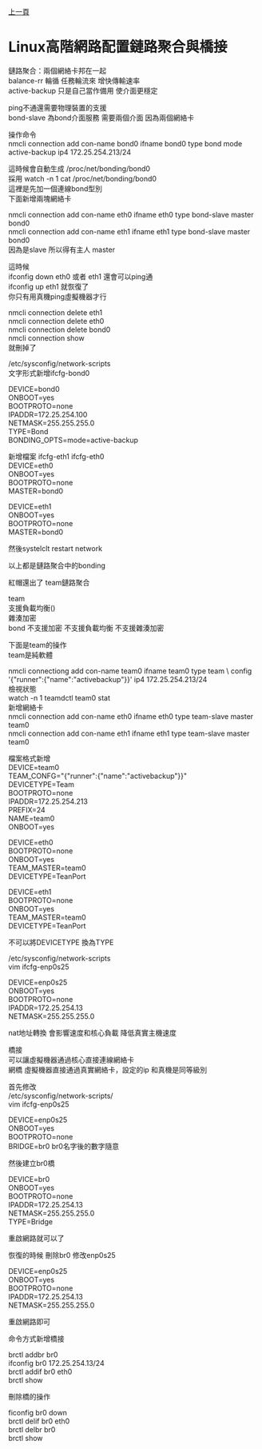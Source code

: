 [上一頁](https://jian-hong-wu.github.io/blog/)

# Linux高階網路配置鏈路聚合與橋接

鏈路聚合：兩個網絡卡邦在一起  
balance-rr 輪循  任務輪流來  增快傳輸速率  
active-backup  只是自己當作備用  使介面更穩定  

ping不通還需要物理裝置的支援  
bond-slave  為bond介面服務 需要兩個介面 因為兩個網絡卡  

操作命令  
nmcli connection add con-name bond0 ifname bond0 type bond mode active-backup ip4 172.25.254.213/24  
 
這時候會自動生成  /proc/net/bonding/bond0  
採用  watch -n 1 cat /proc/net/bonding/bond0  
這裡是先加一個連線bond型別  
下面新增兩塊網絡卡  

nmcli connection add con-name eth0 ifname eth0 type bond-slave master bond0  
nmcli connection add con-name eth1 ifname eth1 type bond-slave master bond0  
因為是slave 所以得有主人 master 

這時候  
ifconfig down  eth0  或者 eth1   還會可以ping通  
ifconfig up eth1 就恢復了  
你只有用真機ping虛擬機器才行  


nmcli connection delete eth1  
nmcli connection delete eth0  
nmcli connection delete bond0  
nmcli connection show  
就刪掉了  

/etc/sysconfig/network-scripts  
文字形式新增ifcfg-bond0  

DEVICE=bond0  
ONBOOT=yes  
BOOTPROTO=none  
IPADDR=172.25.254.100  
NETMASK=255.255.255.0  
TYPE=Bond  
BONDING_OPTS=mode=active-backup  

新增檔案  ifcfg-eth1  ifcfg-eth0  
DEVICE=eth0  
ONBOOT=yes  
BOOTPROTO=none  
MASTER=bond0  


DEVICE=eth1  
ONBOOT=yes  
BOOTPROTO=none  
MASTER=bond0  


然後systelclt restart network  

以上都是鏈路聚合中的bonding  

紅帽還出了 team鏈路聚合  

team  
支援負載均衡()  
 雜湊加密  
bond 不支援加密  不支援負載均衡  不支援雜湊加密  

下面是team的操作  
team是純軟體  
 
nmcli connectiong add con-name team0 ifname team0 type team \ config '{"runner":{"name":"activebackup"}}'  ip4 172.25.254.213/24  
檢視狀態  
watch -n 1 teamdctl team0  stat  
新增網絡卡  
nmcli connection add con-name eth0 ifname eth0 type team-slave master team0  
nmcli connection add con-name eth1 ifname eth1 type team-slave master team0  


檔案格式新增  
DEVICE=team0  
TEAM_CONFG="{\"runner\":{\"name\":\"activebackup\"}}"  
DEVICETYPE=Team  
BOOTPROTO=none  
IPADDR=172.25.254.213  
PREFIX=24  
NAME=team0  
ONBOOT=yes  

DEVICE=eth0  
BOOTPROTO=none  
ONBOOT=yes  
TEAM_MASTER=team0  
DEVICETYPE=TeanPort  


DEVICE=eth1  
BOOTPROTO=none  
ONBOOT=yes  
TEAM_MASTER=team0  
DEVICETYPE=TeanPort  

不可以將DEVICETYPE  換為TYPE  


 
/etc/sysconfig/network-scripts  
vim  ifcfg-enp0s25  

DEVICE=enp0s25  
ONBOOT=yes  
BOOTPROTO=none  
IPADDR=172.25.254.13  
NETMASK=255.255.255.0  

nat地址轉換 會影響速度和核心負載  降低真實主機速度  

橋接  
可以讓虛擬機器通過核心直接連線網絡卡  
網橋  虛擬機器直接通過真實網絡卡，設定的ip 和真機是同等級別  

首先修改  
/etc/sysconfig/network-scripts/  
vim ifcfg-enp0s25  

DEVICE=enp0s25  
ONBOOT=yes  
BOOTPROTO=none  
BRIDGE=br0   br0名字後的數字隨意  


然後建立br0橋  

DEVICE=br0  
ONBOOT=yes  
BOOTPROTO=none  
IPADDR=172.25.254.13  
NETMASK=255.255.255.0  
TYPE=Bridge  


重啟網路就可以了  

恢復的時候  刪除br0  修改enp0s25  


DEVICE=enp0s25  
ONBOOT=yes  
BOOTPROTO=none  
IPADDR=172.25.254.13  
NETMASK=255.255.255.0  


重啟網路即可  


命令方式新增橋接  

brctl addbr br0  
ifconfig br0 172.25.254.13/24  
brctl addif br0 eth0  
brctl show  


刪除橋的操作  

ficonfig br0 down  
brctl delif br0 eth0  
brctl delbr br0  
brctl  show  
